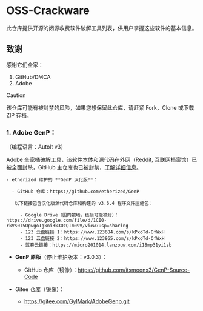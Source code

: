 # OSS-Crackware
此仓库提供开源的闭源收费软件破解工具列表，供用户掌握这些软件的基本信息。

## 致谢

感谢它们全家：

1. GitHub/DMCA
2. Adobe

> [!CAUTION]
>
> 该仓库可能有被封禁的风险，如果您想保留此仓库，请赶紧 Fork，Clone 或下载 ZIP 存档。

### 1. Adobe GenP：

（编程语言：Autolt v3）

Adobe 全家桶破解工具，该软件本体和源代码在外网（Reddit, 互联网档案馆）已被全面封杀，GitHub 主仓库也已被封禁，[了解详细信息](https://github.com/github/dmca/blob/master/2025/06/2025-06-18-adobe.md)。
   
    - etherized 维护的 **GenP 汉化版**：
      
      - GitHub 仓库：https://github.com/etherized/GenP

       以下链接包含汉化版源代码仓库和构建的 v3.6.4 程序文件压缩包：
   
         - Google Drive（国内被墙，链接可能被封）：https://drive.google.com/file/d/1CI0-rkVs0T5OpwgoIgkni3k3OzQIm09V/view?usp=sharing
         - 123 云盘链接 1：https://www.123684.com/s/kPxoTd-OfWxH
         - 123 云盘链接 2：https://www.123865.com/s/kPxoTd-OfWxH
         - 蓝奏云链接：https://micro201014.lanzouw.com/i18mp31yi1sb

   - **GenP 原版**（停止维护版本：v3.0.3）：

     - GitHub 仓库（镜像）：https://github.com/itsmoonx3/GenP-Source-Code

   - Gitee 仓库（镜像）：

     - https://gitee.com/GylMark/AdobeGenp.git
